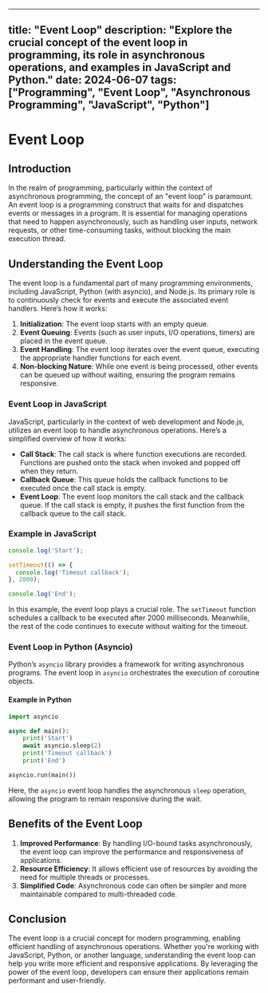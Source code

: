 
---
title: "Event Loop"
description: "Explore the crucial concept of the event loop in programming, its role in asynchronous operations, and examples in JavaScript and Python."
date: 2024-06-07
tags: ["Programming", "Event Loop", "Asynchronous Programming", "JavaScript", "Python"]
---

# Event Loop

## Introduction

In the realm of programming, particularly within the context of asynchronous programming, the concept of an "event loop" is paramount. An event loop is a programming construct that waits for and dispatches events or messages in a program. It is essential for managing operations that need to happen asynchronously, such as handling user inputs, network requests, or other time-consuming tasks, without blocking the main execution thread.

## Understanding the Event Loop

The event loop is a fundamental part of many programming environments, including JavaScript, Python (with asyncio), and Node.js. Its primary role is to continuously check for events and execute the associated event handlers. Here’s how it works:

1. **Initialization**: The event loop starts with an empty queue.
2. **Event Queuing**: Events (such as user inputs, I/O operations, timers) are placed in the event queue.
3. **Event Handling**: The event loop iterates over the event queue, executing the appropriate handler functions for each event.
4. **Non-blocking Nature**: While one event is being processed, other events can be queued up without waiting, ensuring the program remains responsive.

### Event Loop in JavaScript

JavaScript, particularly in the context of web development and Node.js, utilizes an event loop to handle asynchronous operations. Here’s a simplified overview of how it works:

- **Call Stack**: The call stack is where function executions are recorded. Functions are pushed onto the stack when invoked and popped off when they return.
- **Callback Queue**: This queue holds the callback functions to be executed once the call stack is empty.
- **Event Loop**: The event loop monitors the call stack and the callback queue. If the call stack is empty, it pushes the first function from the callback queue to the call stack.

### Example in JavaScript

```javascript
console.log('Start');

setTimeout(() => {
  console.log('Timeout callback');
}, 2000);

console.log('End');
```

In this example, the event loop plays a crucial role. The `setTimeout` function schedules a callback to be executed after 2000 milliseconds. Meanwhile, the rest of the code continues to execute without waiting for the timeout.

### Event Loop in Python (Asyncio)

Python’s `asyncio` library provides a framework for writing asynchronous programs. The event loop in `asyncio` orchestrates the execution of coroutine objects.

#### Example in Python

```python
import asyncio

async def main():
    print('Start')
    await asyncio.sleep(2)
    print('Timeout callback')
    print('End')

asyncio.run(main())
```

Here, the `asyncio` event loop handles the asynchronous `sleep` operation, allowing the program to remain responsive during the wait.

## Benefits of the Event Loop

1. **Improved Performance**: By handling I/O-bound tasks asynchronously, the event loop can improve the performance and responsiveness of applications.
2. **Resource Efficiency**: It allows efficient use of resources by avoiding the need for multiple threads or processes.
3. **Simplified Code**: Asynchronous code can often be simpler and more maintainable compared to multi-threaded code.

## Conclusion

The event loop is a crucial concept for modern programming, enabling efficient handling of asynchronous operations. Whether you're working with JavaScript, Python, or another language, understanding the event loop can help you write more efficient and responsive applications. By leveraging the power of the event loop, developers can ensure their applications remain performant and user-friendly.
